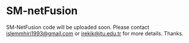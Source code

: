 # SM-netFusion
SM-NetFusion code will be uploaded soon. Please contact islemmhiri1993@gmail.com or irekik@itu.edu.tr for more details. Thanks.
